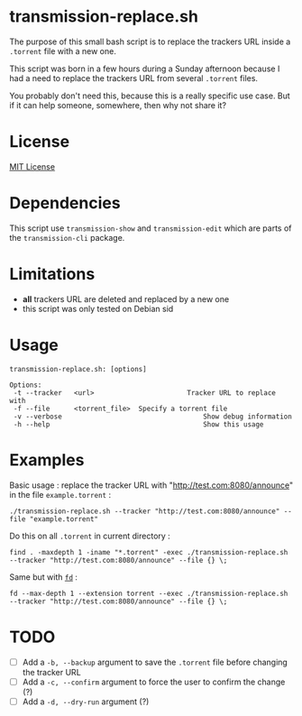# transmission-replace.sh

The purpose of this small bash script is to replace the trackers URL inside a `.torrent` file with a new one.

This script was born in a few hours during a Sunday afternoon because I had a need to replace the trackers URL from several `.torrent` files.

You probably don't need this, because this is a really specific use case. But if it can help someone, somewhere, then why not share it?

# License

[MIT License](./LICENSE)

# Dependencies

This script use `transmission-show` and `transmission-edit` which are parts of the `transmission-cli` package.

# Limitations

- **all** trackers URL are deleted and replaced by a new one
- this script was only tested on Debian sid

# Usage

```shell
transmission-replace.sh: [options]

Options:
 -t --tracker	<url>						Tracker URL to replace with
 -f --file		<torrent_file>	Specify a torrent file
 -v --verbose									Show debug information
 -h --help										Show this usage
```

# Examples

Basic usage : replace the tracker URL with "http://test.com:8080/announce" in the file `example.torrent` :

```
./transmission-replace.sh --tracker "http://test.com:8080/announce" --file "example.torrent"
```

Do this on all `.torrent` in current directory :

```
find . -maxdepth 1 -iname "*.torrent" -exec ./transmission-replace.sh --tracker "http://test.com:8080/announce" --file {} \;
```

Same but with [`fd`](https://github.com/sharkdp/fd) :

```
fd --max-depth 1 --extension torrent --exec ./transmission-replace.sh --tracker "http://test.com:8080/announce" --file {} \;
```

# TODO

- [ ] Add a `-b, --backup` argument to save the `.torrent` file before changing the tracker URL
- [ ] Add a `-c, --confirm` argument to force the user to confirm the change (?)
- [ ] Add a `-d, --dry-run` argument (?)
